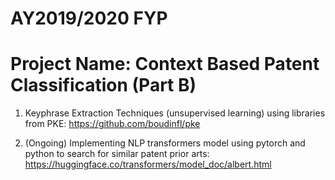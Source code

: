 # AY2019/2020 FYP

# Project Name: Context Based Patent Classification (Part B)


1. Keyphrase Extraction Techniques (unsupervised learning) using libraries from PKE:
  https://github.com/boudinfl/pke
  
2. (Ongoing) Implementing NLP transformers model using pytorch and python to search for similar patent prior arts:
https://huggingface.co/transformers/model_doc/albert.html
  
  
